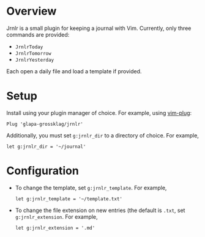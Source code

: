 # Overview

Jrnlr is a small plugin for keeping a journal with Vim. Currently, only three
commands are provided:

- `JrnlrToday`
- `JrnlrTomorrow`
- `JrnlrYesterday`

Each open a daily file and load a template if provided.

# Setup

Install using your plugin manager of choice. For example, using
[vim-plug](https://github.com/junegunn/vim-plug):

```vim
Plug 'glapa-grossklag/jrnlr'
```

Additionally, you must set `g:jrnlr_dir` to a directory of choice. For example,

```vim
let g:jrnlr_dir = '~/journal'
```

# Configuration

- To change the template, set `g:jrnlr_template`. For example,

  ```vim
  let g:jrnlr_template = '~/template.txt'
  ```
- To change the file extension on new entries (the default is `.txt`, set
  `g:jrnlr_extension`. For example,

  ```vim
  let g:jrnlr_extension = '.md'
  ```

